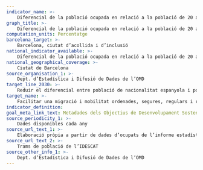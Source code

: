 ```yaml
---
indicator_name: >-
    Diferencial de la població ocupada en relació a la població de 20 a 64 anys entre persones amb nacionalitat espanyola i persones amb nacionalitat estrangera
graph_title: >-
    Diferencial de la població ocupada en relació a la població de 20 a 64 anys entre persones amb nacionalitat espanyola i persones amb nacionalitat estrangera
computation_units: Percentatge
barcelona_target: >-
    Barcelona, ciutat d’acollida i d’inclusió
national_indicator_available: >-
    Diferencial de la població ocupada en relació a la població de 20 a 64 anys entre persones amb nacionalitat espanyola i persones amb nacionalitat estrangera
national_geographical_coverage: >-
    Ciutat de Barcelona 
source_organisation_1: >-
    Dept. d’Estadística i Difusió de Dades de l’OMD 
target_line_2030: >-
    Reduir el diferencial entre població de nacionalitat espanyola i població de nacionalitat estrangera en la falta d’accés al mercat de treball formal. Valor fita 2030: Per determinar 
target_name: >-
    Facilitar una migració i mobilitat ordenades, segures, regulars i responsables de les persones, també mitjançant l’aplicació de polítiques migratòries planificades i ben gestionades
indicator_definition:
goal_meta_link_text: Metadades dels Objectius de Desenvolupament Sostenible de les Nacions Unides (pdf 894kB)
source_periodicity_1: >-
    Dades disponibles cada any
source_url_text_1: >-
    Elaboració pròpia a partir de dades d’ocupats de l’informe estadístic del Mercat de Treball 
source_url_text_2: >-
    Trams de població de l’IDESCAT
source_other_info_1: >-
    Dept. d’Estadística i Difusió de Dades de l’OMD 
---
```

